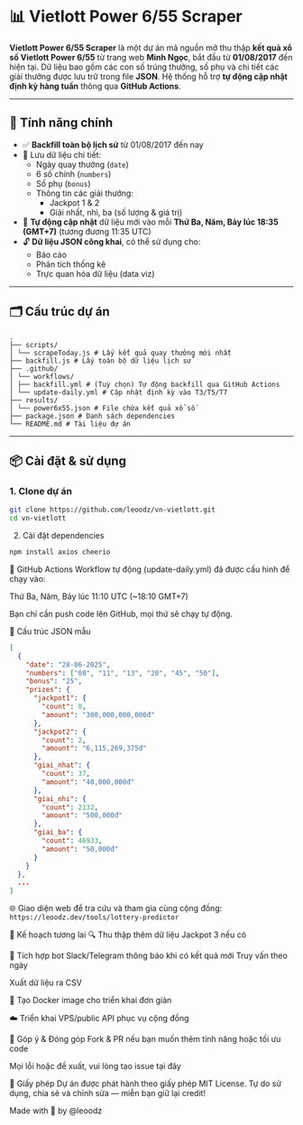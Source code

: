 # 📊 Vietlott Power 6/55 Scraper

**Vietlott Power 6/55 Scraper** là một dự án mã nguồn mở thu thập **kết quả xổ số Vietlott Power 6/55** từ trang web **Minh Ngọc**, bắt đầu từ **01/08/2017** đến hiện tại. Dữ liệu bao gồm các con số trúng thưởng, số phụ và chi tiết các giải thưởng được lưu trữ trong file **JSON**. Hệ thống hỗ trợ **tự động cập nhật định kỳ hàng tuần** thông qua **GitHub Actions**.

---

## 🚀 Tính năng chính

- ✅ **Backfill toàn bộ lịch sử** từ 01/08/2017 đến nay
- 🔢 Lưu dữ liệu chi tiết:
  - Ngày quay thưởng (`date`)
  - 6 số chính (`numbers`)
  - Số phụ (`bonus`)
  - Thông tin các giải thưởng:
    - Jackpot 1 & 2
    - Giải nhất, nhì, ba (số lượng & giá trị)
- 📅 **Tự động cập nhật** dữ liệu mới vào mỗi **Thứ Ba, Năm, Bảy lúc 18:35 (GMT+7)** (tương đương 11:35 UTC)
- 🔓 **Dữ liệu JSON công khai**, có thể sử dụng cho:
  - Báo cáo
  - Phân tích thống kê
  - Trực quan hóa dữ liệu (data viz)

---

## 🗂️ Cấu trúc dự án

```text
.
├── scripts/
│ └── scrapeToday.js # Lấy kết quả quay thưởng mới nhất
├── backfill.js # Lấy toàn bộ dữ liệu lịch sử
├── .github/
│ └── workflows/
│ ├── backfill.yml # (Tuỳ chọn) Tự động backfill qua GitHub Actions
│ └── update-daily.yml # Cập nhật định kỳ vào T3/T5/T7
├── results/
│ └── power6x55.json # File chứa kết quả xổ số
├── package.json # Danh sách dependencies
└── README.md # Tài liệu dự án
```

---

## 📦 Cài đặt & sử dụng

### 1. Clone dự án

```bash
git clone https://github.com/leoodz/vn-vietlott.git
cd vn-vietlott
```
2. Cài đặt dependencies
```bash
npm install axios cheerio
```

🤖 GitHub Actions
Workflow tự động (update-daily.yml) đã được cấu hình để chạy vào:

Thứ Ba, Năm, Bảy lúc 11:10 UTC (~18:10 GMT+7)

Bạn chỉ cần push code lên GitHub, mọi thứ sẽ chạy tự động.

🧪 Cấu trúc JSON mẫu
```json
[
  {
    "date": "28-06-2025",
    "numbers": ["08", "11", "13", "20", "45", "50"],
    "bonus": "25",
    "prizes": {
      "jackpot1": {
        "count": 0,
        "amount": "300,000,000,000đ"
      },
      "jackpot2": {
        "count": 2,
        "amount": "6,115,269,375đ"
      },
      "giai_nhat": {
        "count": 37,
        "amount": "40,000,000đ"
      },
      "giai_nhi": {
        "count": 2132,
        "amount": "500,000đ"
      },
      "giai_ba": {
        "count": 46933,
        "amount": "50,000đ"
      }
    }
  },
  ...
]
```

🌐 Giao diện web để tra cứu và tham gia cùng cộng đồng:
```https://leoodz.dev/tools/lottery-predictor```

🎯 Kế hoạch tương lai
🔍 Thu thập thêm dữ liệu Jackpot 3 nếu có

📩 Tích hợp bot Slack/Telegram thông báo khi có kết quả mới
Truy vấn theo ngày

Xuất dữ liệu ra CSV

🐳 Tạo Docker image cho triển khai đơn giản

☁️ Triển khai VPS/public API phục vụ cộng đồng

🤝 Góp ý & Đóng góp
Fork & PR nếu bạn muốn thêm tính năng hoặc tối ưu code

Mọi lỗi hoặc đề xuất, vui lòng tạo issue tại đây

🪪 Giấy phép
Dự án được phát hành theo giấy phép MIT License.
Tự do sử dụng, chia sẻ và chỉnh sửa — miễn bạn giữ lại credit!

Made with 💙 by @leoodz
